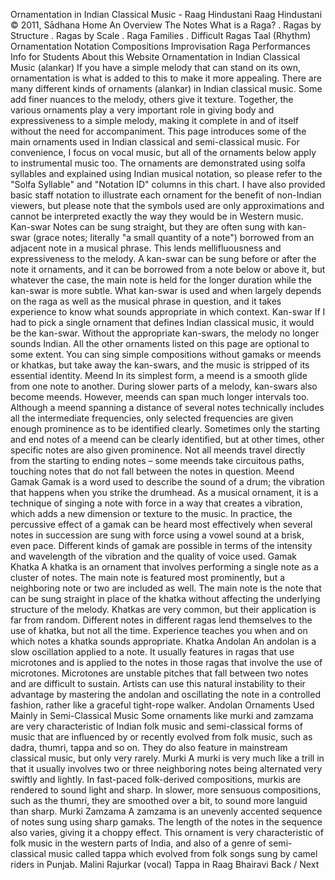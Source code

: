 Ornamentation in Indian Classical Music \- Raag Hindustani
Raag Hindustani
© 2011, Sādhana
Home
An Overview
The Notes
What is a Raga?
. Ragas by Structure
. Ragas by Scale
. Raga Families
. Difficult Ragas
Taal (Rhythm)
Ornamentation
Notation
Compositions
Improvisation
Raga Performances
Info for Students
About this Website
Ornamentation in Indian Classical Music (alankar)
If you have a simple melody that can stand on its own, ornamentation is what is added to this to make it more appealing. There are many different kinds of ornaments (alankar) in Indian classical music. Some add finer nuances to the melody, others give it texture. Together, the various ornaments play a very important role in giving body and expressiveness to a simple melody, making it complete in and of itself without the need for accompaniment.
This page introduces some of the main ornaments used in Indian classical and semi\-classical music. For convenience, I focus on vocal music, but all of the ornaments below apply to instrumental music too.
The ornaments are demonstrated using solfa syllables and explained using Indian musical notation, so please refer to the "Solfa Syllable" and "Notation ID" columns in this chart. I have also provided basic staff notation to illustrate each ornament for the benefit of non\-Indian viewers, but please note that the symbols used are only approximations and cannot be interpreted exactly the way they would be in Western music.
Kan\-swar
Notes can be sung straight, but they are often sung with kan\-swar (grace notes; literally "a small quantity of a note") borrowed from an adjacent note in a musical phrase. This lends mellifluousness and expressiveness to the melody. A kan\-swar can be sung before or after the note it ornaments, and it can be borrowed from a note below or above it, but whatever the case, the main note is held for the longer duration while the kan\-swar is more subtle. What kan\-swar is used and when largely depends on the raga as well as the musical phrase in question, and it takes experience to know what sounds appropriate in which context.
Kan\-swar
If I had to pick a single ornament that defines Indian classical music, it would be the kan\-swar. Without the appropriate kan\-swars, the melody no longer sounds Indian. All the other ornaments listed on this page are optional to some extent. You can sing simple compositions without gamaks or meends or khatkas, but take away the kan\-swars, and the music is stripped of its essential identity.
Meend
In its simplest form, a meend is a smooth glide from one note to another. During slower parts of a melody, kan\-swars also become meends. However, meends can span much longer intervals too. Although a meend spanning a distance of several notes technically includes all the intermediate frequencies, only selected frequencies are given enough prominence as to be identified clearly. Sometimes only the starting and end notes of a meend can be clearly identified, but at other times, other specific notes are also given prominence. Not all meends travel directly from the starting to ending notes – some meends take circuitous paths, touching notes that do not fall between the notes in question.
Meend
Gamak
Gamak is a word used to describe the sound of a drum; the vibration that happens when you strike the drumhead. As a musical ornament, it is a technique of singing a note with force in a way that creates a vibration, which adds a new dimension or texture to the music. In practice, the percussive effect of a gamak can be heard most effectively when several notes in succession are sung with force using a vowel sound at a brisk, even pace. Different kinds of gamak are possible in terms of the intensity and wavelength of the vibration and the quality of voice used.
Gamak
Khatka
A khatka is an ornament that involves performing a single note as a cluster of notes. The main note is featured most prominently, but a neighboring note or two are included as well. The main note is the note that can be sung straight in place of the khatka without affecting the underlying structure of the melody. Khatkas are very common, but their application is far from random. Different notes in different ragas lend themselves to the use of khatka, but not all the time. Experience teaches you when and on which notes a khatka sounds appropriate.
Khatka
Andolan
An andolan is a slow oscillation applied to a note. It usually features in ragas that use microtones and is applied to the notes in those ragas that involve the use of microtones. Microtones are unstable pitches that fall between two notes and are difficult to sustain. Artists can use this natural instability to their advantage by mastering the andolan and oscillating the note in a controlled fashion, rather like a graceful tight\-rope walker.
Andolan
Ornaments Used Mainly in Semi\-Classical Music
Some ornaments like murki and zamzama are very characteristic of Indian folk music and semi\-classical forms of music that are influenced by or recently evolved from folk music, such as dadra, thumri, tappa and so on. They do also feature in mainstream classical music, but only very rarely.
Murki
A murki is very much like a trill in that it usually involves two or three neighboring notes being alternated very swiftly and lightly. In fast\-paced folk\-derived compositions, murkis are rendered to sound light and sharp. In slower, more sensuous compositions, such as the thumri, they are smoothed over a bit, to sound more languid than sharp.
Murki
Zamzama
A zamzama is an unevenly accented sequence of notes sung using sharp gamaks. The length of the notes in the sequence also varies, giving it a choppy effect. This ornament is very characteristic of folk music in the western parts of India, and also of a genre of semi\-classical music called tappa which evolved from folk songs sung by camel riders in Punjab.
Malini Rajurkar (vocal)
Tappa in Raag Bhairavi
Back / Next
